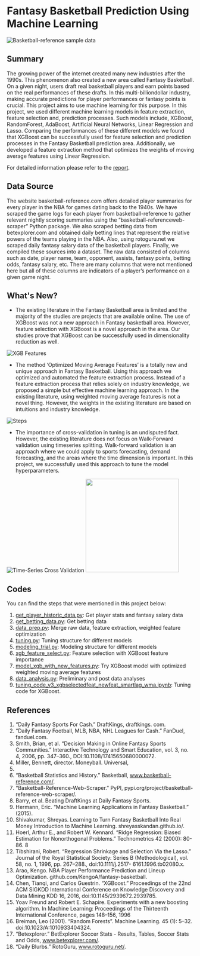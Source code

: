 # Fantasy Basketball Prediction Using Machine Learning

![Basketball-reference sample data](https://github.com/iocak28/Fantasy_Basketball_ML/blob/master/img/breference_sample.png)

## Summary
The growing power of the internet created many new industries after the 1990s. This phenomenon also created a new area called Fantasy 
Basketball. On a given night, users draft real basketball players and earn points based on the real performances of these drafts. In this 
multi-billiondollar industry, making accurate predictions for player performances or fantasy points is crucial. This project aims to use 
machine learning for this purpose. In this project, we used different machine learning models in feature extraction, feature selection 
and, prediction processes. Such models include, XGBoost, RandomForest, AdaBoost, Artificial Neural Networks, Linear Regression and Lasso. 
Comparing the performances of these different models we found that XGBoost can be successfully used for feature selection and prediction 
processes in the Fantasy Basketball prediction area. Additionally, we developed a feature extraction method that optimizes the weights of 
moving average features using Linear Regression.

For detailed information please refer to the [report](https://github.com/iocak28/Fantasy_Basketball_ML/blob/master/Report%20-%20Fantasy%20Basketball%20Prediction%20Using%20Machine%20Learning.pdf).

## Data Source
The website basketball-reference.com offers detailed player summaries for every player in the NBA for games dating back to the 1940s. We have scraped the game logs for each player from basketball-reference to gather relevant nightly scoring summaries using the “basketball-referenceweb- scraper” Python package. We also scraped betting data from betexplorer.com and obtained daily betting lines that represent the relative powers of the teams playing in the NBA. Also, using rotoguru.net we scraped daily fantasy salary data of the basketball players. Finally, we compiled these sources into a dataset. The raw data consisted of columns such as date, player name, team, opponent, assists, fantasy points, betting odds, fantasy salary, etc. There are many columns that were not mentioned here but all of these columns are indicators of a player’s performance on a given game night.

## What's New?
- The existing literature in the Fantasy Basketball area is limited and the majority of the studies are projects that are available online. The use of XGBoost was not a new approach in Fantasy basketball area. However, feature selection with XGBoost is a novel approach in the area. Our studies prove that XGBoost can be successfully used in dimensionality reduction as well.

![XGB Features](https://github.com/iocak28/Fantasy_Basketball_ML/blob/master/img/recent_feat_imp.png)

- The method ‘Optimized Moving Average Features’ is a totally new and unique approach in Fantasy Basketball. Using this approach we optimized and automated the feature extraction process. Instead of a feature extraction process that relies solely on industry knowledge, we proposed a simple but effective machine learning approach. In the existing literature, using weighted moving average features is not a novel thing.  However, the weights in the existing literature are based on intuitions and industry knowledge.

![Steps](https://github.com/iocak28/Fantasy_Basketball_ML/blob/master/img/steps.png)

- The importance of cross-validation in tuning is an undisputed fact. However, the existing literature does not focus on Walk-Forward validation using timeseries splitting. Walk-forward validation is an approach where we could apply to sports forecasting, demand forecasting, and the areas where the time dimension is important. In this project, we successfully used this approach to tune the model hyperparameters.

![Time-Series Cross Validation](https://github.com/iocak28/Fantasy_Basketball_ML/blob/master/img/walkforward.png)
<img src="https://github.com/iocak28/Fantasy_Basketball_ML/blob/master/img/walkforward.png" width="250">

## Codes
You can find the steps that were mentioned in this project below:

1. [get_player_historic_data.py](https://github.com/iocak28/Fantasy_Basketball_ML/blob/master/source_codes/get_player_historic_data.py):
Get player stats and fantasy salary data
2. [get_betting_data.py](https://github.com/iocak28/Fantasy_Basketball_ML/blob/master/source_codes/get_betting_data.py):
Get betting data
3. [data_prep.py](https://github.com/iocak28/Fantasy_Basketball_ML/blob/master/source_codes/data_prep.py):
Merge raw data, feature extraction, weighted feature optimization
4. [tuning.py](https://github.com/iocak28/Fantasy_Basketball_ML/blob/master/source_codes/tuning.py):
Tuning structure for different models
5. [modeling_trial.py](https://github.com/iocak28/Fantasy_Basketball_ML/blob/master/source_codes/modeling_trial.py):
Modeling structure for different models
6. [xgb_feature_select.py](https://github.com/iocak28/Fantasy_Basketball_ML/blob/master/source_codes/xgb_feature_select.py):
Feature selection with XGBoost feature importance
7. [model_xgb_with_new_features.py](https://github.com/iocak28/Fantasy_Basketball_ML/blob/master/source_codes/model_xgb_with_new_features.py):
Try XGBoost model with optimized weighted moving average features
8. [data_analysis.py](https://github.com/iocak28/Fantasy_Basketball_ML/blob/master/source_codes/data_analysis.py):
Preliminary and post data analyses
9. [tuning_code_v3_xgbselectedfeat_newfeat_smartlag_wma.ipynb](https://github.com/iocak28/Fantasy_Basketball_ML/blob/master/source_codes/tuning_code_v3_xgbselectedfeat_newfeat_smartlag_wma.ipynb):
Tuning code for XGBoost.

## References
1. “Daily Fantasy Sports For Cash.” DraftKings, draftkings.
com.
2. “Daily Fantasy Football, MLB, NBA, NHL Leagues
for Cash.” FanDuel, fanduel.com.
3. Smith, Brian, et al. “Decision Making in Online
Fantasy Sports Communities.” Interactive Technology
and Smart Education, vol. 3, no. 4, 2006, pp.
347–360., DOI:10.1108/17415650680000072.
4. Miller, Bennett, director. Moneyball. Universal,
2011.
5. “Basketball Statistics and History.” Basketball,
www.basketball-reference.com/.
6. “Basketball-Reference-Web-Scraper.” PyPI,
pypi.org/project/basketball-reference-web-scraper/.
7. Barry, et al. Beating DraftKings at Daily Fantasy
Sports.
8. Hermann, Eric. “Machine Learning Applications in
Fantasy Basketball.” (2015).
9. Shivakumar, Shreyas. Learning to Turn Fantasy Basketball
Into Real Money Introduction to Machine
Learning. shreyasskandan.github.io/.
10. Hoerl, Arthur E., and Robert W. Kennard. “Ridge
Regression: Biased Estimation for Nonorthogonal
Problems.” Technometrics 42 (2000): 80-86.
8
11. Tibshirani, Robert. “Regression Shrinkage and Selection
Via the Lasso.” Journal of the Royal Statistical
Society: Series B (Methodological), vol.
58, no. 1, 1996, pp. 267–288., doi:10.1111/j.2517-
6161.1996.tb02080.x.
12. Arao, Kengo. NBA Player Performance
Prediction and Lineup Optimization.
github.com/KengoA/fantasy-basketball.
13. Chen, Tianqi, and Carlos Guestrin. “XGBoost.” Proceedings
of the 22nd ACM SIGKDD International
Conference on Knowledge Discovery and Data Mining KDD 16, 2016, doi:10.1145/2939672.2939785.
14. Yoav Freund and Robert E. Schapire. Experiments
with a new boosting algorithm. In Machine Learning:
Proceedings of the Thirteenth International
Conference, pages 148–156, 1996
15. Breiman, Leo (2001). “Random Forests”.
Machine Learning. 45 (1): 5–32.
doi:10.1023/A:1010933404324.
16. “Betexplorer.” BetExplorer Soccer Stats -
Results, Tables, Soccer Stats and Odds,
www.betexplorer.com/.
17. “Daily Blurbs.” RotoGuru, www.rotoguru.net/.
